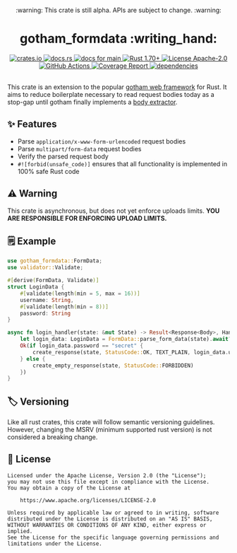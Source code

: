 <!-- alpha code warning with spacing above -->
<br/>
<div align="center">
	:warning: <span color="#ffcc4d">This crate is still alpha. APIs are subject to change.</span> :warning:
</div>

<!-- headline -->
<div align="center">
	<h1>gotham_formdata :writing_hand:</h1>
</div>

<!-- badges -->
<div align="center">
	<a href="https://crates.io/crates/gotham_formdata">
		<img alt="crates.io" src="https://img.shields.io/crates/v/gotham_formdata.svg"/>
	</a>
	<a href="https://docs.rs/crate/gotham_formdata">
		<img alt="docs.rs" src="https://docs.rs/gotham_formdata/badge.svg"/>
	</a>
	<a href="https://msrd0.github.io/gotham_formdata/doc/gotham_formdata/index.html">
		<img alt="docs for main" src="https://img.shields.io/badge/docs-main-blue.svg"/>
	</a>
	<a href="https://blog.rust-lang.org/2023/06/01/Rust-1.70.0.html">
		<img alt="Rust 1.70+" src="https://img.shields.io/badge/rustc-1.63+-orange.svg"/>
	</a>
	<a href="https://www.apache.org/licenses/LICENSE-2.0">
		<img alt="License Apache-2.0" src="https://img.shields.io/badge/license-Apache--2.0-blue.svg"/>
	</a>
</div>
<div align="center">
	<a href="https://github.com/msrd0/gotham_formdata/actions?query=workflow%3ARust">
		<img alt="GitHub Actions" src="https://github.com/msrd0/gotham_formdata/workflows/Rust/badge.svg"/>
	</a>
	<a href="https://msrd0.github.io/gotham_formdata/tarpaulin-report.html">
		<img alt="Coverage Report" src="https://msrd0.github.io/gotham_formdata/coverage.svg"/>
	</a>
	<a href="https://deps.rs/repo/github/msrd0/gotham_formdata">
		<img alt="dependencies" src="https://deps.rs/repo/github/msrd0/gotham_formdata/status.svg"/>
	</a>
</div>
<br/>

This crate is an extension to the popular [gotham web framework][gotham] for Rust. It aims to
reduce boilerplate necessary to read request bodies today as a stop-gap until gotham finally
implements a [body extractor].

## :sparkles: Features

- Parse `application/x-www-form-urlencoded` request bodies
- Parse `multipart/form-data` request bodies
- Verify the parsed request body
- `#![forbid(unsafe_code)]` ensures that all functionality is implemented in 100% safe Rust code

## :warning: Warning

This crate is asynchronous, but does not yet enforce uploads limits. **YOU ARE RESPONSIBLE
FOR ENFORCING UPLOAD LIMITS.**

## :spiral_notepad: Example

```rust
use gotham_formdata::FormData;
use validator::Validate;

#[derive(FormData, Validate)]
struct LoginData {
	#[validate(length(min = 5, max = 16))]
	username: String,
	#[validate(length(min = 8))]
	password: String
}

async fn login_handler(state: &mut State) -> Result<Response<Body>, HandlerError> {
	let login_data: LoginData = FormData::parse_form_data(state).await?;
	Ok(if login_data.password == "secret" {
		create_response(state, StatusCode::OK, TEXT_PLAIN, login_data.username)
	} else {
		create_empty_response(state, StatusCode::FORBIDDEN)
	})
}
```

## :label: Versioning

Like all rust crates, this crate will follow semantic versioning guidelines. However, changing
the MSRV (minimum supported rust version) is not considered a breaking change.

## :page_with_curl: License

```
Licensed under the Apache License, Version 2.0 (the "License");
you may not use this file except in compliance with the License.
You may obtain a copy of the License at

	https://www.apache.org/licenses/LICENSE-2.0

Unless required by applicable law or agreed to in writing, software
distributed under the License is distributed on an "AS IS" BASIS,
WITHOUT WARRANTIES OR CONDITIONS OF ANY KIND, either express or implied.
See the License for the specific language governing permissions and
limitations under the License.
```

 [body extractor]: https://github.com/gotham-rs/gotham/issues/11
 [gotham]: https://github.com/gotham-rs/gotham
 [multipart]: https://crates.io/crates/multipart
